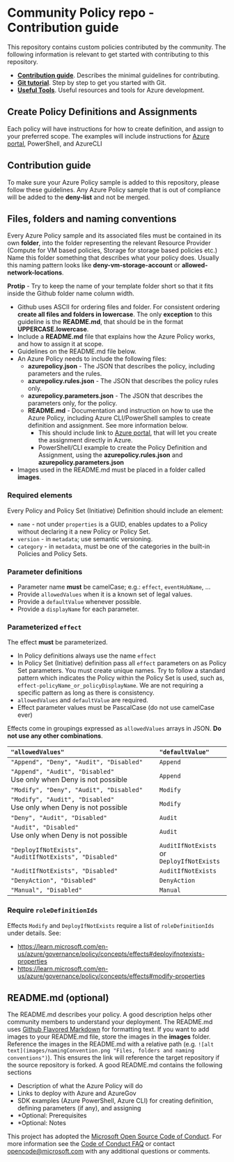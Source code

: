 # Community Policy repo - Contribution guide

This repository contains custom policies contributed by the community. The following information is relevant to get started with contributing to this repository.

- [**Contribution guide**](/README.md#Contributing). Describes the minimal guidelines for contributing.
- [**Git tutorial**](https://guides.github.com/activities/hello-world/). Step by step to get you started with Git.
- [**Useful Tools**](/1-contribution-guide/useful-tools.md#useful-tools). Useful resources and tools for Azure development.

## Create Policy Definitions and Assignments

Each policy will have instructions for how to create definition, and assign to your preferred scope.
The examples will include instructions for [Azure portal](https://portal.azure.com), PowerShell, and AzureCLI

## Contribution guide

To make sure your Azure Policy sample is added to this repository, please follow these guidelines. Any Azure Policy sample that is out of compliance will be added to the **deny-list** and not be merged.

## Files, folders and naming conventions

Every Azure Policy sample and its associated files must be contained in its own **folder**, into the folder representing the relevant Resource Provider (Compute for VM based policies, Storage for storage based policies etc.) Name this folder something that describes what your policy does. Usually this naming pattern looks like **deny-vm-storage-account** or **allowed-network-locations**.

**Protip** - Try to keep the name of your template folder short so that it fits inside the Github folder name column width.

- Github uses ASCII for ordering files and folder. For consistent ordering **create all files and folders in lowercase**. The only **exception** to this guideline is the **README.md**, that should be in the format **UPPERCASE.lowercase**.
- Include a **README.md** file that explains how the Azure Policy works, and how to assign it at scope.
- Guidelines on the README.md file below.
- An Azure Policy needs to include the following files:
  - **azurepolicy.json** - The JSON that describes the policy, including parameters and the rules.
  - **azurepolicy.rules.json** - The JSON that describes the policy rules only.
  - **azurepolicy.parameters.json** - The JSON that describes the parameters only, for the policy.
  - **README.md** - Documentation and instruction on how to use the Azure Policy, including Azure CLI/PowerShell samples to create definition and assignment. See more information below.
    - This should include link to [Azure portal](https://portal.azure.com), that will let you create the assignment directly in Azure.
    - PowerShell/CLI example to create the Policy Definition and Assignment, using the **azurepolicy.rules.json** and **azurepolicy.parameters.json**
- Images used in the README.md must be placed in a folder called **images**.

### Required elements

Every Policy and Policy Set (Initiative) Definition should include an element:

- `name` - not under `properties` is a GUID, enables updates to a Policy without declaring it a new Policy or Policy Set.
- `version` - in `metadata`; use semantic versioning.
- `category` - in `metadata`, must be one of the categories in the built-in Policies and Policy Sets.

### Parameter definitions

- Parameter name **must** be camelCase; e.g.: `effect`, `eventHubName`, ...
- Provide `allowedValues` when it is a known set of legal values.
- Provide a `defaultValue` whenever possible.
- Provide a `displayName` for each parameter.

### Parameterized `effect`

The effect **must** be parameterized.

- In Policy definitions always use the name `effect`
- In Policy Set (Initiative) definition pass all `effect` parameters on as Policy Set parameters. You must create unique names. Try to follow a standard pattern which indicates the Policy within the Policy Set is used, such as, `effect-policyName_or_policyDisplayName`. We are not requiring a specific pattern as long as there is consistency.
- `allowedValues` and `defaultValue` are required.
- Effect parameter values must be PascalCase (do not use camelCase ever)

Effects come in groupings expressed as `allowedValues` arrays in JSON. **Do not use any other combinations**.

| `"allowedValues"` | `"defaultValue"` |
| :---------------- | :--------------- |
| `"Append", "Deny", "Audit", "Disabled"` | `Append` |
| `"Append", "Audit", "Disabled"` <br/> Use only when Deny is not possible | `Append` |
| `"Modify", "Deny", "Audit", "Disabled"` | `Modify` |
| `"Modify", "Audit", "Disabled"` <br/> Use only when Deny is not possible | `Modify` |
| `"Deny", "Audit", "Disabled"` | `Audit` |
| `"Audit", "Disabled"` <br/> Use only when Deny is not possible | `Audit` |
| `"DeployIfNotExists", "AuditIfNotExists", "Disabled"` | `AuditIfNotExists` or <br/> `DeployIfNotExists` |
| `"AuditIfNotExists", "Disabled"` | `AuditIfNotExists` |
| `"DenyAction", "Disabled"` | `DenyAction` |
| `"Manual", "Disabled"` | `Manual` |

### Require `roleDefinitionIds`

Effects `Modify` and `DeployIfNotExists` require a list of `roleDefinitionIds` under details. See:

- <https://learn.microsoft.com/en-us/azure/governance/policy/concepts/effects#deployifnotexists-properties>
- <https://learn.microsoft.com/en-us/azure/governance/policy/concepts/effects#modify-properties>

## README.md (optional)

The README.md describes your policy. A good description helps other community members to understand your deployment. The README.md uses [Github Flavored Markdown](https://guides.github.com/features/mastering-markdown/) for formatting text. If you want to add images to your README.md file, store the images in the **images** folder. Reference the images in the README.md with a relative path (e.g. `![alt text](images/namingConvention.png "Files, folders and naming conventions")`). This ensures the link will reference the target repository if the source repository is forked. A good README.md contains the following sections

- Description of what the Azure Policy will do
- Links to deploy with Azure and AzureGov
- SDK examples (Azure PowerShell, Azure CLI) for creating definition, defining parameters (if any), and assigning
- *Optional: Prerequisites
- *Optional: Notes

This project has adopted the [Microsoft Open Source Code of Conduct](https://opensource.microsoft.com/codeofconduct/). For more information see the [Code of Conduct FAQ](https://opensource.microsoft.com/codeofconduct/faq/) or contact [opencode@microsoft.com](mailto:opencode@microsoft.com) with any additional questions or comments.
